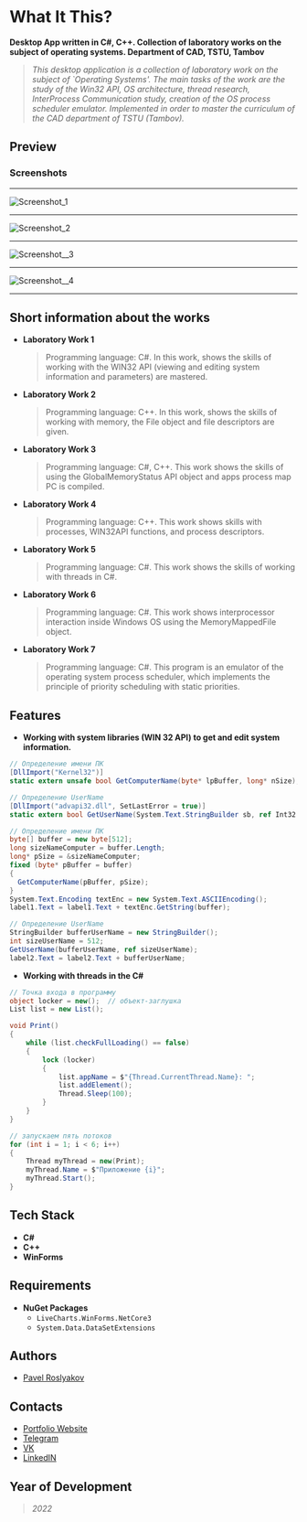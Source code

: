 # What It This?
  **Desktop App written in C#, C++. Collection of laboratory works on the subject of operating systems. Department of CAD, TSTU, Tambov**
  >*This desktop application is a collection of laboratory work on the subject of `Operating Systems'. The main tasks of the work are the study of the Win32 API, OS architecture, thread research, InterProcess Communication study, creation of the OS process scheduler emulator. Implemented in order to master the curriculum of the CAD department of TSTU (Tambov).*

## Preview
### Screenshots
_____
![Screenshot_1](https://github.com/qpashkaaa/Operating-systems-laboratory-work/assets/95401099/b2f386ff-8514-4634-bef2-80b1a9aedd9d)
_____
![Screenshot_2](https://github.com/qpashkaaa/Operating-systems-laboratory-work/assets/95401099/b15e9126-b3fc-4883-915e-a6337d1ec78f)
_____
![Screenshot__3](https://github.com/qpashkaaa/Operating-systems-laboratory-work/assets/95401099/e8505d4e-ce9a-4b7e-b7b1-5939d03a9ca4)
_____
![Screenshot__4](https://github.com/qpashkaaa/Operating-systems-laboratory-work/assets/95401099/9866f6bb-35a1-4355-8be0-225a56515a7c)
_____

## Short information about the works
- **Laboratory Work 1**
  >Programming language: C#. In this work, shows the skills of working with the WIN32 API (viewing and editing system information and parameters) are mastered.
- **Laboratory Work 2**
  >Programming language: C++. In this work, shows the skills of working with memory, the File object and file descriptors are given.
- **Laboratory Work 3**
  >Programming language: C#, C++. This work shows the skills of using the GlobalMemoryStatus API object and apps process map PC is compiled.
- **Laboratory Work 4**
  >Programming language: C++. This work shows skills with processes, WIN32API functions, and process descriptors.
- **Laboratory Work 5**
  >Programming language: C#. This work shows the skills of working with threads in C#.
- **Laboratory Work 6**
  >Programming language: C#. This work shows interprocessor interaction inside Windows OS using the MemoryMappedFile object.
- **Laboratory Work 7**
  >Programming language: C#. This program is an emulator of the operating system process scheduler, which implements the principle of priority scheduling with static priorities.

## Features
- **Working with system libraries (WIN 32 API) to get and edit system information.**
```C#
// Определение имени ПК
[DllImport("Kernel32")]
static extern unsafe bool GetComputerName(byte* lpBuffer, long* nSize);

// Определение UserName
[DllImport("advapi32.dll", SetLastError = true)]
static extern bool GetUserName(System.Text.StringBuilder sb, ref Int32 length);
```
```C#
// Определение имени ПК
byte[] buffer = new byte[512];
long sizeNameComputer = buffer.Length;
long* pSize = &sizeNameComputer;
fixed (byte* pBuffer = buffer)
{
  GetComputerName(pBuffer, pSize);
}
System.Text.Encoding textEnc = new System.Text.ASCIIEncoding();
label1.Text = label1.Text + textEnc.GetString(buffer);

// Определение UserName
StringBuilder bufferUserName = new StringBuilder();
int sizeUserName = 512;
GetUserName(bufferUserName, ref sizeUserName);
label2.Text = label2.Text + bufferUserName;
```
- **Working with threads in the C#**
```C#
// Точка входа в программу
object locker = new();  // объект-заглушка
List list = new List();

void Print()
{
    while (list.checkFullLoading() == false)
    {
        lock (locker)
        {
            list.appName = $"{Thread.CurrentThread.Name}: ";
            list.addElement();
            Thread.Sleep(100);
        }
    }
}

// запускаем пять потоков
for (int i = 1; i < 6; i++)
{
    Thread myThread = new(Print);
    myThread.Name = $"Приложение {i}";
    myThread.Start();
}

```

## Tech Stack
- **С#**
- **C++**
- **WinForms**

## Requirements
- **NuGet Packages**
  - ```LiveCharts.WinForms.NetCore3```
  - ```System.Data.DataSetExtensions```

## Authors
- [Pavel Roslyakov](https://github.com/qpashkaaa)

## Contacts
- [Portfolio Website]()
- [Telegram](https://t.me/qpashkaaa)
- [VK](https://vk.com/qpashkaaa)
- [LinkedIN](https://www.linkedin.com/in/pavel-roslyakov-7b303928b/)

## Year of Development
> *2022*
